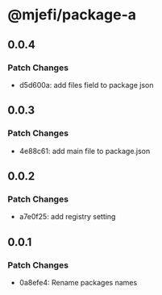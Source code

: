 # @mjefi/package-a

## 0.0.4

### Patch Changes

- d5d600a: add files field to package json

## 0.0.3

### Patch Changes

- 4e88c61: add main file to package.json

## 0.0.2

### Patch Changes

- a7e0f25: add registry setting

## 0.0.1

### Patch Changes

- 0a8efe4: Rename packages names
